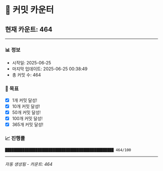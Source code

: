# 🔢 커밋 카운터

## 현재 카운트: 464

---

### 📊 정보
- 시작일: 2025-06-25
- 마지막 업데이트: 2025-06-25 00:38:49
- 총 커밋 수: 464

### 🎯 목표
- [x] 1개 커밋 달성!
- [x] 10개 커밋 달성!
- [x] 50개 커밋 달성!
- [x] 100개 커밋 달성!
- [x] 365개 커밋 달성!

### 📈 진행률
```
██████████████████████████████████████████████████ 464/100
```

---
*자동 생성됨 - 카운트: 464*
